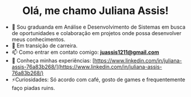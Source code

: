 <h1 align="center">Olá, me chamo Juliana Assis!</h1>

- 🌱 Sou graduanda em Análise e Desenvolvimento de Sistemas em busca de oportunidades e colaboração em projetos onde possa desenvolver meus conhecimentos.
- 💬 Em transição de carreira.
- 📫 Como entrar em contato comigo: **juassis1211@gmail.com**
-  🔭 Conheça minhas experiências: [https://www.linkedin.com/in/juliana-assis-76a83b268/](https://www.linkedin.com/in/juliana-assis-76a83b268/)
- ⚡Curiosidades: Só acordo com café, gosto de games e frequentemente faço piadas ruins.
